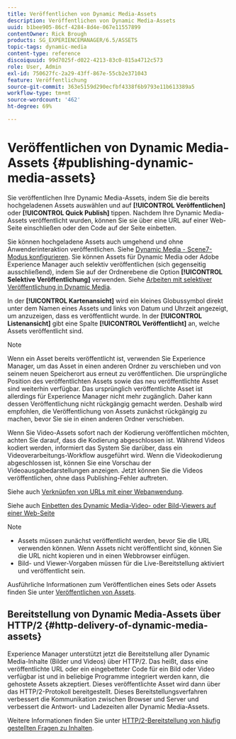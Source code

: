 ```yaml
---
title: Veröffentlichen von Dynamic Media-Assets
description: Veröffentlichen von Dynamic Media-Assets
uuid: b1bee905-86cf-4284-8d4e-067e11557899
contentOwner: Rick Brough
products: SG_EXPERIENCEMANAGER/6.5/ASSETS
topic-tags: dynamic-media
content-type: reference
discoiquuid: 99d7025f-d022-4213-83c0-815a4712c573
role: User, Admin
exl-id: 750627fc-2a29-43ff-867e-55cb2e371043
feature: Veröffentlichung
source-git-commit: 363e5159d290ecfbf4338f6b9793e11b613389a5
workflow-type: tm+mt
source-wordcount: '462'
ht-degree: 69%

---
```


# Veröffentlichen von Dynamic Media-Assets {#publishing-dynamic-media-assets}

Sie veröffentlichen Ihre Dynamic Media-Assets, indem Sie die bereits hochgeladenen Assets auswählen und auf **[!UICONTROL Veröffentlichen]** oder **[!UICONTROL Quick Publish]** tippen. Nachdem Ihre Dynamic Media-Assets veröffentlicht wurden, können Sie sie über eine URL auf einer Web-Seite einschließen oder den Code auf der Seite einbetten.

Sie können hochgeladene Assets auch umgehend und ohne Anwenderinteraktion veröffentlichen. Siehe [Dynamic Media - Scene7-Modus konfigurieren](config-dms7.md).
Sie können Assets für Dynamic Media oder Adobe Experience Manager auch selektiv veröffentlichen (sich gegenseitig ausschließend), indem Sie auf der Ordnerebene die Option **[!UICONTROL Selektive Veröffentlichung]** verwenden. Siehe [Arbeiten mit selektiver Veröffentlichung in Dynamic Media](/help/assets/selective-publishing.md).

In der **[!UICONTROL Kartenansicht]** wird ein kleines Globussymbol direkt unter dem Namen eines Assets und links von Datum und Uhrzeit angezeigt, um anzuzeigen, dass es veröffentlicht wurde. In der **[!UICONTROL Listenansicht]** gibt eine Spalte **[!UICONTROL Veröffentlicht]** an, welche Assets veröffentlicht sind.

>[!NOTE]
>
>Wenn ein Asset bereits veröffentlicht ist, verwenden Sie Experience Manager, um das Asset in einen anderen Ordner zu verschieben und von seinem neuen Speicherort aus erneut zu veröffentlichen. Die ursprüngliche Position des veröffentlichten Assets sowie das neu veröffentlichte Asset sind weiterhin verfügbar. Das ursprünglich veröffentlichte Asset ist allerdings für Experience Manager nicht mehr zugänglich. Daher kann dessen Veröffentlichung nicht rückgängig gemacht werden. Deshalb wird empfohlen, die Veröffentlichung von Assets zunächst rückgängig zu machen, bevor Sie sie in einen anderen Ordner verschieben.

Wenn Sie Video-Assets sofort nach der Kodierung veröffentlichen möchten, achten Sie darauf, dass die Kodierung abgeschlossen ist. Während Videos kodiert werden, informiert das System Sie darüber, dass ein Videoverarbeitungs-Workflow ausgeführt wird. Wenn die Videokodierung abgeschlossen ist, können Sie eine Vorschau der Videoausgabedarstellungen anzeigen. Jetzt können Sie die Videos veröffentlichen, ohne dass Publishing-Fehler auftreten.

Siehe auch [Verknüpfen von URLs mit einer Webanwendung](linking-urls-to-yourwebapplication.md).

Siehe auch [Einbetten des Dynamic Media-Video- oder Bild-Viewers auf einer Web-Seite](embed-code.md)

>[!NOTE]
>
>* Assets müssen zunächst veröffentlicht werden, bevor Sie die URL verwenden können. Wenn Assets nicht veröffentlicht sind, können Sie die URL nicht kopieren und in einen Webbrowser einfügen.
>* Bild- und Viewer-Vorgaben müssen für die Live-Bereitstellung aktiviert und veröffentlicht sein.

>



Ausführliche Informationen zum Veröffentlichen eines Sets oder Assets finden Sie unter [Veröffentlichen von Assets](manage-assets.md).

## Bereitstellung von Dynamic Media-Assets über HTTP/2 {#http-delivery-of-dynamic-media-assets}

Experience Manager unterstützt jetzt die Bereitstellung aller Dynamic Media-Inhalte (Bilder und Videos) über HTTP/2. Das heißt, dass eine veröffentlichte URL oder ein eingebetteter Code für ein Bild oder Video verfügbar ist und in beliebige Programme integriert werden kann, die gehostete Assets akzeptiert. Dieses veröffentlichte Asset wird dann über das HTTP/2-Protokoll bereitgestellt. Dieses Bereitstellungsverfahren verbessert die Kommunikation zwischen Browser und Server und verbessert die Antwort- und Ladezeiten aller Dynamic Media-Assets.

Weitere Informationen finden Sie unter [HTTP/2-Bereitstellung von häufig gestellten Fragen zu Inhalten](/help/sites-administering/scene7-http2faq.md).
